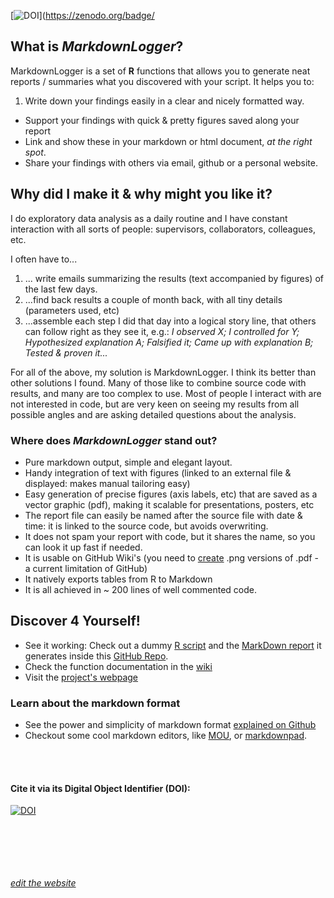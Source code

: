 [![DOI](https://zenodo.org/badge/20391/vertesy/MarkdownLogger.svg)](https://zenodo.org/badge/

## What is ***MarkdownLogger***?

MarkdownLogger is a set of **R** functions that allows you to generate neat reports / summaries what you discovered with your script. It helps you to:

1. Write down your findings easily in a clear and nicely formatted way.
- Support your findings with quick & pretty figures saved along your report
- Link and show these in your markdown or html document, *at the right spot*.
- Share your findings with others via email, github or a personal website.

 
## Why did I make it & why might you like it?

I do exploratory data analysis as a daily routine and I have constant interaction with all sorts of people: supervisors, collaborators, colleagues, etc. 

I often have to...

1. ... write emails summarizing the results (text accompanied by figures) of the last few days.
2. ...find back results a couple of month back, with all tiny details (parameters used, etc)
3. ...assemble each step I did that day into a logical story line, that others can follow right as they see it, e.g.: *I observed X; I controlled for Y; Hypothesized explanation A; Falsified it; Came up with explanation B; Tested & proven it...*
	
For all of the above, my solution is MarkdownLogger. I think its better than other solutions I found. Many of those like to combine source code with results, and many are too complex to use. Most of people I interact with are not interested in code, but are very keen on seeing my results from all possible angles and are asking detailed questions about the analysis.

### Where does ***MarkdownLogger*** stand out?

- Pure markdown output, simple and elegant layout.
- Handy integration of text with figures (linked to an external file & displayed: makes manual tailoring easy)
- Easy generation of precise figures (axis labels, etc) that are saved as a vector graphic (pdf), making it scalable for presentations, posters, etc
- The report file can easily be named after the source file with date & time: it is linked to the source code, but avoids overwriting.
- It does not spam your report with code, but it shares the name, so you can look it up fast if needed. 
- It is usable on GitHub Wiki's (you need to [create](https://stackoverflow.com/questions/28657992/automator-apple-script-to-convert-jpeg-image) .png versions of .pdf - a current limitation of GitHub)
- It natively exports tables from R to Markdown
- It is all achieved in ~ 200 lines of well commented code.


## Discover 4 Yourself!

-  See it working: Check out a dummy [R script](https://github.com/vertesy/MarkdownLogger/blob/master/Usage_Example_Script.R) 
 and the [MarkDown report](https://github.com/vertesy/MarkdownLogger/blob/master/Usage_Example_Script/Usage_Example_Script.R.log.md) 
 it generates inside this [GitHub Repo](https://github.com/vertesy/MarkdownLogger).
- Check the function documentation in the [wiki](https://github.com/vertesy/MarkdownLogger/wiki)
- Visit the [project's webpage](https://vertesy.github.io/MarkdownLogger/)


### Learn about the markdown format

- See the power and simplicity of markdown format [explained on Github](https://guides.github.com/features/mastering-markdown)
- Checkout some cool markdown editors, like [MOU](http://25.io/mou/), or [markdownpad](http://markdownpad.com/).


 <br/><br/>
#### Cite it via its Digital Object Identifier (DOI): 
[![DOI](https://zenodo.org/badge/20391/vertesy/MarkdownLogger.svg)](https://zenodo.org/badge/latestdoi/20391/vertesy/MarkdownLogger)



 <br/> <br/> <br/> <br/> <br/>
[*edit the website*](https://github.com/vertesy/MarkdownLogger/generated_pages/new)